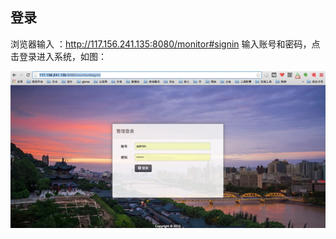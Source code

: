 ## 登录
浏览器输入 ：http://117.156.241.135:8080/monitor#signin
输入账号和密码，点击登录进入系统，如图：

![登录界面](..\images\登录界面1.png)

